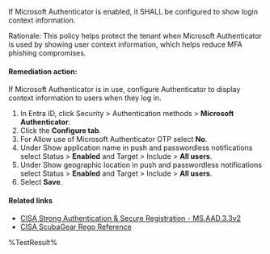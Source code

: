 If Microsoft Authenticator is enabled, it SHALL be configured to show login context information.

Rationale: This policy helps protect the tenant when Microsoft Authenticator is used by showing user context information, which helps reduce MFA phishing compromises.

#### Remediation action:

If Microsoft Authenticator is in use, configure Authenticator to display context information to users when they log in.

1. In Entra ID, click Security > Authentication methods > **Microsoft Authenticator**.
2. Click the **Configure tab**.
3. For Allow use of Microsoft Authenticator OTP select **No**.
4. Under Show application name in push and passwordless notifications select Status > **Enabled** and Target > Include > **All users**.
5. Under Show geographic location in push and passwordless notifications select Status > **Enabled** and Target > Include > **All users**.
6. Select **Save**.

#### Related links

* [CISA Strong Authentication & Secure Registration - MS.AAD.3.3v2](https://github.com/cisagov/ScubaGear/blob/main/PowerShell/ScubaGear/baselines/aad.md#msaad33v2)
* [CISA ScubaGear Rego Reference](https://github.com/cisagov/ScubaGear/blob/main/PowerShell/ScubaGear/Rego/AADConfig.rego#L254)

<!--- Results --->
%TestResult%
